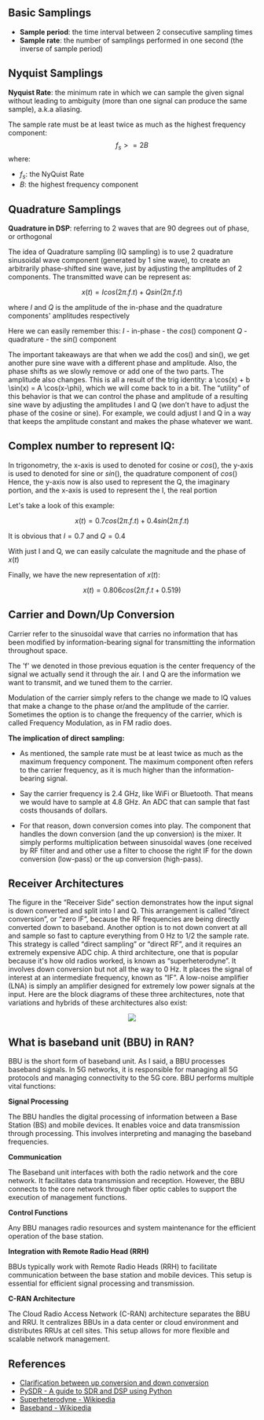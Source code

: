 ## Basic Samplings

- **Sample period**: the time interval between 2 consecutive sampling times
- **Sample rate**: the number of samplings performed in one second (the inverse of sample period)

## Nyquist Samplings

**Nyquist Rate**: the minimum rate in which we can sample the given signal without leading to ambiguity (more than one signal can produce the same sample), a.k.a aliasing.


The sample rate must be at least twice as much as the highest frequency component:
$$f_s >= 2B$$
where:
- $f_s$: the NyQuist Rate
- $B$: the highest frequency component

## Quadrature Samplings

**Quadrature in DSP**: referring to 2 waves that are 90 degrees out of phase, or orthogonal

The idea of Quadrature sampling (IQ sampling) is to use 2 quadrature sinusoidal wave component (generated by 1 sine wave), to create an arbitrarily phase-shifted sine wave, just by adjusting the amplitudes of 2 components. The transmitted wave can be represent as:

$$x(t) = Icos(2\pi.f.t) + Qsin(2\pi.f.t)$$

where $I$ and $Q$ is the amplitude of the in-phase and the quadrature components' amplitudes respectively

Here we can easily remember this:
$I$ - in-phase - the $cos()$ component
$Q$ - quadrature - the $sin()$ component

The important takeaways are that when we add the cos() and sin(), we get another pure sine wave with a different phase and amplitude. Also, the phase shifts as we slowly remove or add one of the two parts. The amplitude also changes. This is all a result of the trig identity: a \cos(x) + b \sin(x) = A \cos(x-\phi), which we will come back to in a bit. The “utility” of this behavior is that we can control the phase and amplitude of a resulting sine wave by adjusting the amplitudes I and Q (we don’t have to adjust the phase of the cosine or sine). For example, we could adjust I and Q in a way that keeps the amplitude constant and makes the phase whatever we want.

## Complex number to represent IQ:

In trigonometry, the x-axis is used to denoted for cosine or $cos()$, the y-axis is used to denoted for sine or $sin()$, the quadrature component of $cos()$  
Hence, the y-axis now is also used to represent the Q, the imaginary portion, and the x-axis is used to represent the I, the real portion

Let's take a look of this example:

$$x(t) = 0.7cos(2\pi.f.t) + 0.4sin(2\pi.f.t)$$

It is obvious that $I = 0.7$ and $Q = 0.4$

With just I and Q, we can easily calculate the magnitude and the phase of $x(t)$

Finally, we have the new representation of $x(t)$:

$$x(t) = 0.806cos(2\pi.f.t + 0.519)$$

## Carrier and Down/Up Conversion

Carrier refer to the sinusoidal wave that carries no information that has been modified by information-bearing signal for transmitting the information throughout space. 

The 'f' we denoted in those previous equation is the center frequency of the signal we actually send it through the air. I and Q are the information we want to transmit, and we tuned them to the carrier.

Modulation of the carrier simply refers to the change we made to IQ values that make a change to the phase or/and the amplitude of the carrier. Sometimes the option is to change the frequency of the carrier, which is called Frequency Modulation, as in FM radio does.

**The implication of direct sampling:**

- As mentioned, the sample rate must be at least twice as much as the maximum frequency component. The maximum component often refers to the carrier frequency, as it is much higher than the information-bearing signal.

- Say the carrier frequency is 2.4 GHz, like WiFi or Bluetooth. That means we would have to sample at 4.8 GHz. An ADC that can sample that fast costs thousands of dollars.

- For that reason, down conversion comes into play. The component that handles the down conversion (and the up conversion) is the mixer. It simply performs multiplication between sinusoidal waves (one received by RF filter and  and other  use a filter to choose the right IF for the down conversion (low-pass) or the up conversion (high-pass).

## Receiver Architectures

The figure in the “Receiver Side” section demonstrates how the input signal is down converted and split into I and Q. This arrangement is called “direct conversion”, or “zero IF”, because the RF frequencies are being directly converted down to baseband. Another option is to not down convert at all and sample so fast to capture everything from 0 Hz to 1/2 the sample rate. This strategy is called “direct sampling” or “direct RF”, and it requires an extremely expensive ADC chip. A third architecture, one that is popular because it's how old radios worked, is known as “superheterodyne”. It involves down conversion but not all the way to 0 Hz. It places the signal of interest at an intermediate frequency, known as “IF”. A low-noise amplifier (LNA) is simply an amplifier designed for extremely low power signals at the input. Here are the block diagrams of these three architectures, note that variations and hybrids of these architectures also exist:

<p align="center"><img src="https://pysdr.org/_images/receiver_arch_diagram.svg"/></p>

## What is baseband unit (BBU) in RAN?

BBU is the short form of baseband unit. As I said, a BBU processes baseband signals. In 5G networks, it is responsible for managing all 5G protocols and managing connectivity to the 5G core.
BBU performs multiple vital functions:

**Signal Processing**

The BBU handles the digital processing of information between a Base Station (BS) and mobile devices. It enables voice and data transmission through processing. This involves interpreting and managing the baseband frequencies.

**Communication**

The Baseband unit interfaces with both the radio network and the core network. It facilitates data transmission and reception. However, the BBU connects to the core network through fiber optic cables to support the execution of management functions. 

**Control Functions**

Any BBU manages radio resources and system maintenance for the efficient operation of the base station.

**Integration with Remote Radio Head (RRH)**

BBUs typically work with Remote Radio Heads (RRH) to facilitate communication between the base station and mobile devices. This setup is essential for efficient signal processing and transmission.

**C-RAN Architecture**

The Cloud Radio Access Network (C-RAN) architecture separates the BBU and RRU. It centralizes BBUs in a data center or cloud environment and distributes RRUs at cell sites. This setup allows for more flexible and scalable network management.

## References

- [Clarification between up conversion and down conversion](https://electronics.stackexchange.com/questions/475377/clarifications-about-up-and-down-converting-mixers)
- [PySDR - A guide to SDR and DSP using Python](https://pysdr.org/content/sampling.html#receiver-architectures)
- [Superheterodyne - Wikipedia](https://en.wikipedia.org/wiki/Superheterodyne_receiver#Demodulator)
- [Baseband - Wikipedia](https://en.wikipedia.org/wiki/Baseband)